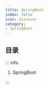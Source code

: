 ```yaml
---
title: SpringBoot
index: false
icon: discover
category:
- SpringBoot
---
```


## 目录

::: info

1. SpringBoot

:::
